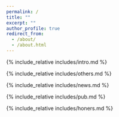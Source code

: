 ```yaml
---
permalink: /
title: ""
excerpt: ""
author_profile: true
redirect_from: 
  - /about/
  - /about.html
---
```


<span class='anchor' id='about-me'></span>
{% include_relative includes/intro.md %}

{% include_relative includes/others.md %}

{% include_relative includes/news.md %}

{% include_relative includes/pub.md %}

{% include_relative includes/honers.md %}